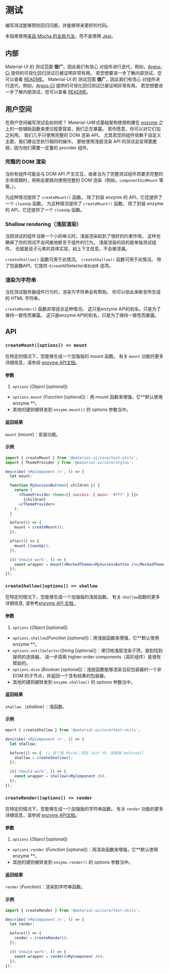 # 测试

<p class="description">编写测试能够预防回归问题，并能够带来更好的代码。</p>

本指南使用[来自 Mocha 的全局方法](https://mochajs.org/api/global.html)，而不是使用 [Jest](https://jestjs.io/docs/en/api)。

## 内部

Material-UI 的 测试范围 **很广**，因此我们有信心 对组件进行迭代，例如，[Argos-CI](https://www.argos-ci.com/mui-org/material-ui) 提供的可视化回归测试已被证明非常有用。 若您想要进一步了解内部测试，您可以查看 [README](https://github.com/quizlet/material-ui/blob/master/test/README.md)。 Material-UI 的 测试范围 **很广**，因此我们有信心 对组件进行迭代，例如，[Argos-CI](https://www.argos-ci.com/mui-org/material-ui) 提供的可视化回归测试已被证明非常有用。 若您想要进一步了解内部测试，您可以查看 [README](https://github.com/quizlet/material-ui/blob/master/test/README.md)。

## 用户空间

在用户空间编写测试会如何呢？ Material-UI样式基础架构使用构建在 [enzyme](https://github.com/airbnb/enzyme) 之上的一些辅助函数来使过程更容易，我们正在暴露。 若你愿意，你可以对它们加之利用。 我们几乎只使用完整的 DOM 渲染 API。 尤其若您的组件依赖于自定义主题，我们建议您执行相同的操作。 那些使用浅层渲染 API 的测试会变得更脆弱，因为他们需要一定量的 provider 组件。

### 完整的 DOM 渲染

当你有组件可能会与 DOM API 产生交互，或者当为了完整测试组件而要求完整的生命周期时，用例会更趋向使用完整的 DOM 渲染（例如，`componentDidMount` 等等。）。

为这种情况提供了 `createMount()` 函数。 除了封装 enzyme 的 API，它还提供了一个 `cleanUp` 函数。 为这种情况提供了 `createMount()` 函数。 除了封装 enzyme 的 API，它还提供了一个 `cleanUp` 函数。

### Shallow rendering（浅层渲染）

当把测试的组件当做一个小的单元时，浅层渲染起到了很好的约束作用。 这样也确保了你的测试不会间接地断言子组件的行为。 浅层渲染的目的是单独测试组件。 也就是说子元素的具体实现，如上下文信息，不会被泄漏。

`createShallow()` 函数可用于此情况。 `createShallow()` 函数可用于此情况。 除了包装酶API，它提供 `dive`untilSelector`直到选择` 选项。

### 渲染为字符串

当在测试服务器组件行为时，渲染为字符串会有帮助。 你可以依此来断言所生成的 HTML 字符串。

`createRender()` 函数非常适合这种情况。 这只是enzyme API的别名，只是为了保持一致性而暴露。 这只是enzyme API的别名，只是为了保持一致性而暴露。

## API

### `createMount([options]) => mount`

在特定的情况下，您能够生成一个加强版的 mount 函数。 有关 `mount` 功能的更多详细信息，请参阅 [enzyme API文档](https://airbnb.io/enzyme/docs/api/mount.html)。

#### 参数

1. `options` (*Object* [optional]) 
  - `options.mount` (*Function* [optional])：用 mount 函数来增强，它**默认使用 enzyme **。
  - 其他的键则被转发到 `enzyme.mount()` 的 options 参数当中。

#### 返回结果

`mount` (*mount*)：安装功能。

#### 示例

```jsx
import { createMount } from '@material-ui/core/test-utils';
import { ThemeProvider } from '@material-ui/core/styles';

describe('<MyComponent />', () => {
  let mount;

  function MySuccessButton({ children }) {
    return (
      <ThemeProvider theme={{ success: { main: '#fff' } }}>
        {children}
      </ThemeProvider>
    );
  }

  before(() => {
    mount = createMount();
  });

  after(() => {
    mount.cleanUp();
  });

  it('should work', () => {
    const wrapper = mount(<MockedTheme><MySuccessButton /></MockedTheme>);
  });
});
```

### `createShallow([options]) => shallow`

在特定的情况下，您能够生成一个加强版的浅层函数。 有关 `shallow`函数的更多详细信息, 请参考[enzyme API 文档 ](https://airbnb.io/enzyme/docs/api/shallow.html),

#### 参数

1. `options` (*Object* [optional]) 
  - `options.shallow`(*Function* [optional])：用浅层函数来增强，它**默认使用 enzyme **。
  - `options.untilSelector`(*String* [optional])：递归地浅层渲染子项，直到找到提供的选择器。 进一步探索 higher-order components（高阶组件）是很有帮助的。
  - `options.dive` (*Boolean* [optional])：浅层函数能够渲染当前包装器的一个非 DOM 的子节点，并返回一个含有结果的包装器。
  - 其他的键则被转发到 `enzyme.shallow()` 的 options 参数当中。

#### 返回结果

`shallow` （*shallow*）：浅函数。

#### 示例

```jsx
mport { createShallow } from '@material-ui/core/test-utils';

describe('<MyComponent />', () => {
  let shallow;

  before(() => {  // 这个是 Mocha；而在 Jest 中, 请使用 beforeAll
    shallow = createShallow();
  });

  it('should work', () => {
    const wrapper = shallow(<MyComponent />);
  });
});
```

### `createRender([options]) => render`

在特定的情况下，您能够生成一个加强版的字符串函数。 有关 `render` 功能的更多详细信息，请参阅 [enzyme API文档](https://airbnb.io/enzyme/docs/api/render.html)。

#### 参数

1. `options` (*Object* [optional]) 
  - `options.render` (*Function* [optional])：用渲染函数来增强，它**默认使用 enzyme **。
  - 其他的键则被转发到 `enzyme.render()` 的 options 参数当中。

#### 返回结果

`render` (*Function*)：渲染到字符串函数。

#### 示例

```jsx
import { createRender } from '@material-ui/core/test-utils';

describe('<MyComponent />', () => {
  let render;

  before(() => {
    render = createRender();
  });

  it('should work', () => {
    const wrapper = render(<MyComponent />);
  });
});
```
